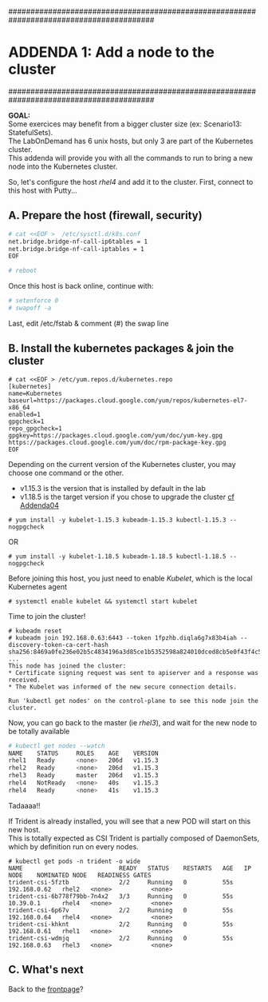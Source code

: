 #########################################################################################
# ADDENDA 1: Add a node to the cluster
#########################################################################################

**GOAL:**  
Some exercices may benefit from a bigger cluster size (ex: Scenario13: StatefulSets).  
The LabOnDemand has 6 unix hosts, but only 3 are part of the Kubernetes cluster.  
This addenda will provide you with all the commands to run to bring a new node into the Kubernetes cluster.

So, let's configure the host _rhel4_ and add it to the cluster.
First, connect to this host with Putty...

## A. Prepare the host (firewall, security)

```bash
# cat <<EOF >  /etc/sysctl.d/k8s.conf
net.bridge.bridge-nf-call-ip6tables = 1
net.bridge.bridge-nf-call-iptables = 1
EOF

# reboot
```

Once this host is back online, continue with:

```bash
# setenforce 0
# swapoff -a
```
Last, edit /etc/fstab & comment (\#) the swap line

## B. Install the kubernetes packages & join the cluster

```
# cat <<EOF > /etc/yum.repos.d/kubernetes.repo
[kubernetes]
name=Kubernetes
baseurl=https://packages.cloud.google.com/yum/repos/kubernetes-el7-x86_64
enabled=1
gpgcheck=1
repo_gpgcheck=1
gpgkey=https://packages.cloud.google.com/yum/doc/yum-key.gpg https://packages.cloud.google.com/yum/doc/rpm-package-key.gpg
EOF
```
Depending on the current version of the Kubernetes cluster, you may choose one command or the other.  
- v1.15.3 is the version that is installed by default in the lab
- v1.18.5 is the target version if you chose to upgrade the cluster [cf Addenda04](https://github.com/YvosOnTheHub/LabNetApp/tree/master/Kubernetes_v2/Addendum/Addenda04)
```
# yum install -y kubelet-1.15.3 kubeadm-1.15.3 kubectl-1.15.3 --nogpgcheck
```
OR
```
# yum install -y kubelet-1.18.5 kubeadm-1.18.5 kubectl-1.18.5 --nogpgcheck
```
Before joining this host, you just need to enable *Kubelet*, which is the local Kubernetes agent
```
# systemctl enable kubelet && systemctl start kubelet
```
Time to join the cluster!
```
# kubeadm reset
# kubeadm join 192.168.0.63:6443 --token 1fpzhb.diqla6g7x83b4iah --discovery-token-ca-cert-hash sha256:8469a0fe236e02b5c4834196a3d85ce1b5352598a824010dced8cb5e0f43f4c5
...
This node has joined the cluster:
* Certificate signing request was sent to apiserver and a response was received.
* The Kubelet was informed of the new secure connection details.

Run 'kubectl get nodes' on the control-plane to see this node join the cluster.
```

Now, you can go back to the master (ie _rhel3_), and wait for the new node to be totally available

```bash
# kubectl get nodes --watch
NAME    STATUS     ROLES    AGE    VERSION
rhel1   Ready      <none>   206d   v1.15.3
rhel2   Ready      <none>   206d   v1.15.3
rhel3   Ready      master   206d   v1.15.3
rhel4   NotReady   <none>   40s    v1.15.3
rhel4   Ready      <none>   41s    v1.15.3
```

Tadaaaa!!

If Trident is already installed, you will see that a new POD will start on this new host.  
This is totally expected as CSI Trident is partially composed of DaemonSets, which by definition run on every nodes.
```
# kubectl get pods -n trident -o wide
NAME                           READY   STATUS    RESTARTS   AGE   IP             NODE    NOMINATED NODE   READINESS GATES
trident-csi-5fztb              2/2     Running   0          55s   192.168.0.62   rhel2   <none>           <none>
trident-csi-6b778f79bb-7n4x2   3/3     Running   0          55s   10.39.0.1      rhel4   <none>           <none>
trident-csi-6p67v              2/2     Running   0          55s   192.168.0.64   rhel4   <none>           <none>
trident-csi-khknt              2/2     Running   0          55s   192.168.0.61   rhel1   <none>           <none>
trident-csi-wdmjq              2/2     Running   0          55s   192.168.0.63   rhel3   <none>           <none>
```


## C. What's next

Back to the [frontpage](https://github.com/YvosOnTheHub/LabNetApp)?